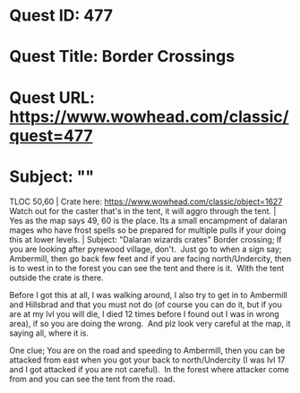# Quest ID: 477
# Quest Title: Border Crossings
# Quest URL: https://www.wowhead.com/classic/quest=477
# Subject: "<Blank>"
TLOC 50,60 | Crate here: https://www.wowhead.com/classic/object=1627
Watch out for the caster that's in the tent, it will aggro through the tent. | Yes as the map says 49, 60 is the place. Its a small encampment of dalaran mages who have frost spells so be prepared for multiple pulls if your doing this at lower levels. | Subject: "Dalaran wizards crates"
Border crossing;
If you are looking after pyrewood village, don't.  Just go to when a sign say; Ambermill, then go back few feet and if you are facing north/Undercity, then is to west in to the forest you can see the tent and there is it.  With the tent outside the crate is there.

Before I got this at all, I was walking around, I also try to get in to Ambermill and Hillsbrad and that you must not do (of course you can do it, but if you are at my lvl you will die, I died 12 times before I found out I was in wrong area), if so you are doing the wrong.  And plz look very careful at the map, it saying all, where it is.

One clue; You are on the road and speeding to Ambermill, then you can be attacked from east when you got your back to north/Undercity (I was lvl 17 and I got attacked if you are not careful).  In the forest where attacker come from and you can see the tent from the road.